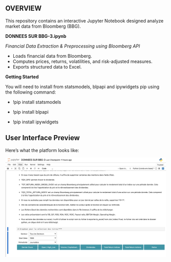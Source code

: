 ## OVERVIEW

This repository contains an interactive Jupyter Notebook designed analyze market data from Bloomberg (BBG).             

**DONNEES SUR BBG-3.ipynb**   

*Financial Data Extraction & Preprocessing using Bloomberg API*  

* Loads financial data from Bloomberg.         
* Computes prices, returns, volatilities, and risk-adjusted measures.   
* Exports structured data to Excel.     

**Getting Started**

You will need to install from statsmodels, blpapi and ipywidgets pip using the following command:

* !pip install statsmodels   

* !pip install blpapi         

* !pip install ipywidgets    

## User Interface Preview

Here’s what the platform looks like:

![UI Preview](ui_preview.png)
